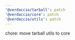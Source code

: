 ```yaml
---
'@verdaccio/tarball': patch
'@verdaccio/core': patch
'@verdaccio/utils': patch
---
```


chore: move tarball utils to core
